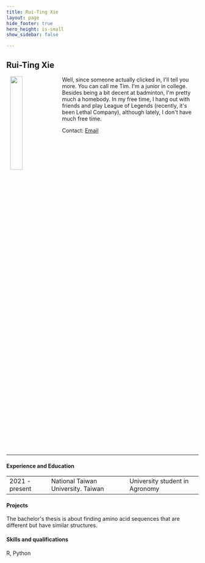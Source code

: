 ```yaml
---
title: Rui-Ting Xie
layout: page
hide_footer: true
hero_height: is-small
show_sidebar: false

---
```


## Rui-Ting Xie

<img src="{{site.url}}/img/Rui-Ting Xie.jpg" align="left" hspace="10" width="25%">
Well, since someone actually clicked in, I'll tell you more. You can call me Tim. I'm a junior in college. Besides being a bit decent at badminton, I'm pretty much a homebody. In my free time, I hang out with friends and play League of Legends (recently, it's been Lethal Company), although lately, I don't have much free time.

Contact:
<i class="fas fa-at"></i> [Email](mailto:b10601006@ntu.edu.tw)  

<!--
<i class="fab fa-github"></i> [Github]()  
<i class="fab fa-linkedin"></i> [LinkedIn]()
<i class="fab fa-google"></i> [Google Scholar]()  
-->

<br clear="all">
<hr class="solid">

#### Experience and Education

| | | |
| --- | --- | --- |
| 2021 - present  | National Taiwan University.  Taiwan |  University student in Agronomy |

#### Projects

The bachelor's thesis is about finding amino acid sequences that are different but have similar structures.

#### Skills and qualifications

R, Python

